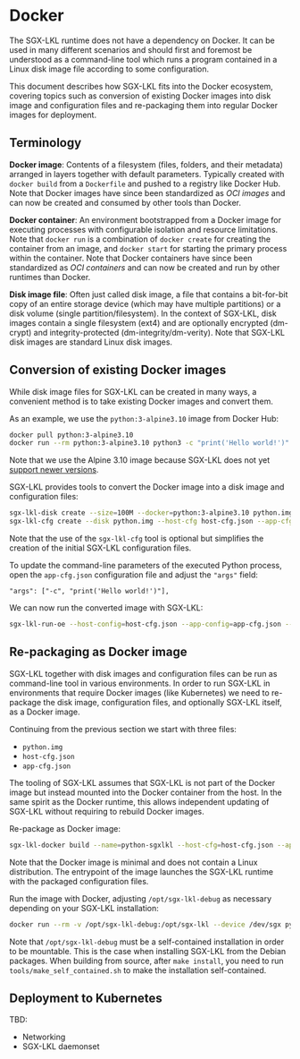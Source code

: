 # Docker

The SGX-LKL runtime does not have a dependency on Docker. It can be used in many different scenarios and should first and foremost be understood as a command-line tool which runs a program contained in a Linux disk image file according to some configuration.

This document describes how SGX-LKL fits into the Docker ecosystem, covering topics such as conversion of existing Docker images into disk image and configuration files and re-packaging them into regular Docker images for deployment.

## Terminology

**Docker image**: Contents of a filesystem (files, folders, and their metadata) arranged in layers together with default parameters. Typically created with `docker build` from a `Dockerfile` and pushed to a registry like Docker Hub. Note that Docker images have since been standardized as *OCI images* and can now be created and consumed by other tools than Docker.

**Docker container**: An environment bootstrapped from a Docker image for executing processes with configurable isolation and resource limitations. Note that `docker run` is a combination of `docker create` for creating the container from an image, and `docker start` for starting the primary process within the container. Note that Docker containers have since been standardized as *OCI containers* and can now be created and run by other runtimes than Docker.

**Disk image file**: Often just called disk image, a file that contains a bit-for-bit copy of an entire storage device (which may have multiple partitions) or a disk volume (single partition/filesystem). In the context of SGX-LKL, disk images contain a single filesystem (ext4) and are optionally encrypted (dm-crypt) and integrity-protected (dm-integrity/dm-verity). Note that SGX-LKL disk images are standard Linux disk images.

## Conversion of existing Docker images

While disk image files for SGX-LKL can be created in many ways, a convenient method is to take existing Docker images and convert them.

As an example, we use the `python:3-alpine3.10` image from Docker Hub:
```sh
docker pull python:3-alpine3.10
docker run --rm python:3-alpine3.10 python3 -c "print('Hello world!')"
```
Note that we use the Alpine 3.10 image because SGX-LKL does not yet [support newer versions](https://github.com/lsds/sgx-lkl/issues/200).

SGX-LKL provides tools to convert the Docker image into a disk image and configuration files:
```sh
sgx-lkl-disk create --size=100M --docker=python:3-alpine3.10 python.img
sgx-lkl-cfg create --disk python.img --host-cfg host-cfg.json --app-cfg app-cfg.json
```
Note that the use of the `sgx-lkl-cfg` tool is optional but simplifies the creation of the initial SGX-LKL configuration files.

To update the command-line parameters of the executed Python process, open the `app-cfg.json` configuration file and adjust the `"args"` field:
```
"args": ["-c", "print('Hello world!')"],
```

We can now run the converted image with SGX-LKL:
```sh
sgx-lkl-run-oe --host-config=host-cfg.json --app-config=app-cfg.json --hw-debug
```

## Re-packaging as Docker image

SGX-LKL together with disk images and configuration files can be run as command-line tool in various environments. In order to run SGX-LKL in environments that require Docker images (like Kubernetes) we need to re-package the disk image, configuration files, and optionally SGX-LKL itself, as a Docker image.

Continuing from the previous section we start with three files:
- `python.img`
- `host-cfg.json`
- `app-cfg.json`

The tooling of SGX-LKL assumes that SGX-LKL is not part of the Docker image but instead mounted into the Docker container from the host. In the same spirit as the Docker runtime, this allows independent updating of SGX-LKL without requiring to rebuild Docker images.

Re-package as Docker image:
```sh
sgx-lkl-docker build --name=python-sgxlkl --host-cfg=host-cfg.json --app-cfg=app-cfg.json
```

Note that the Docker image is minimal and does not contain a Linux distribution.
The entrypoint of the image launches the SGX-LKL runtime with the packaged configuration files.

Run the image with Docker, adjusting `/opt/sgx-lkl-debug` as necessary depending on your SGX-LKL installation:
```sh
docker run --rm -v /opt/sgx-lkl-debug:/opt/sgx-lkl --device /dev/sgx python-sgxlkl --hw-debug
```

Note that `/opt/sgx-lkl-debug` must be a self-contained installation in order to be mountable. This is the case when installing SGX-LKL from the Debian packages. When building from source, after `make install`, you need to run `tools/make_self_contained.sh` to make the installation self-contained.

## Deployment to Kubernetes

TBD:
- Networking
- SGX-LKL daemonset
